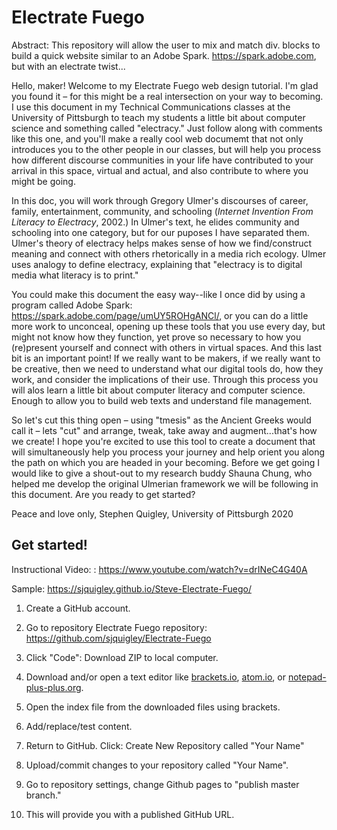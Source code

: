 # Electrate Fuego

Abstract: This repository will allow the user to mix and match div. blocks to build a quick website similar to an Adobe Spark. https://spark.adobe.com, but with an electrate twist...

Hello, maker! Welcome to my Electrate Fuego web design tutorial. I'm glad you found it – for this might be a real intersection on your way to becoming. I use this document in my Technical Communications classes at the University of Pittsburgh to teach my students a little bit about computer science and something called "electracy." Just follow along with comments like this one, and you'll make a really cool web documemt that not only introduces you to the other people in our classes, but will help you process how different discourse communities in your life have contributed to your arrival in this space, virtual and actual, and also contribute to where you might be going. 

In this doc, you will work through Gregory Ulmer's discourses of career, family, entertainment, community, and schooling (_Internet Invention From Literacy to Electracy_, 2002.) In Ulmer's text, he elides community and schooling into one category, but for our puposes I have separated them. Ulmer's theory of electracy helps makes sense of how we find/construct meaning and connect with others rhetorically in a media rich ecology. Ulmer uses analogy to define electracy, explaining that "electracy is to digital media what literacy is to print." 

You could make this document the easy way--like I once did by using a program called Adobe Spark: https://spark.adobe.com/page/umUY5ROHgANCl/, or you can do a little more work to unconceal, opening up these tools that you use every day, but might not know how they function, yet prove so necessary to how you (re)present yourself and connect with others in virtual spaces. And this last bit is an important point! If we really want to be makers, if we really want to be creative, then we need to understand what our digital tools do, how they work, and consider the implications of their use. Through this process you will alos learn a little bit about computer literacy and computer science. Enough to allow you to build web texts and understand file management. 

So let's cut this thing open – using "tmesis" as the Ancient Greeks would call it – lets "cut" and arrange, tweak, take away and augment...that's how we create! I hope you're excited to use this tool to create a document that will simultaneously help you process your journey and help orient you along the path on which you are headed in your becoming. Before we get going I would like to give a shout-out to my research buddy Shauna Chung, who helped me develop the original Ulmerian framework we will be following in this document. Are you ready to get started?

Peace and love only, Stephen Quigley, University of Pittsburgh 2020 


    
    
## Get started!

Instructional Video: : https://www.youtube.com/watch?v=drINeC4G40A

Sample: https://sjquigley.github.io/Steve-Electrate-Fuego/


1. Create a GitHub account. 

2. Go to repository Electrate Fuego repository: https://github.com/sjquigley/Electrate-Fuego 

3. Click "Code": Download ZIP to local computer. 

4. Download and/or open a text editor like [brackets.io](https://brackets.io), [atom.io](https://atom.io), or [notepad-plus-plus.org](notepad-plus-plus.org). 

5. Open the index file from the downloaded files using brackets.

6. Add/replace/test content. 

7. Return to GitHub. Click: Create New Repository called "Your Name"

8. Upload/commit changes to your repository called "Your Name". 

9. Go to repository settings, change Github pages to "publish master branch."  

10. This will provide you with a published GitHub URL. 





